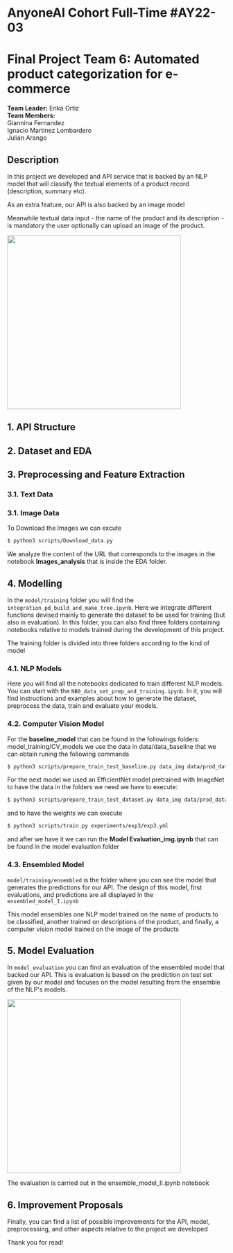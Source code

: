# AnyoneAI Cohort Full-Time #AY22-03
# Final Project Team 6: Automated product categorization for e-commerce

**Team Leader:** Erika Ortiz<br> 
**Team Members:**<br> 
Giannina Fernandez<br> 
Ignacio Martinez Lombardero<br> 
Julián Arango<br> 


## Description 
In this project we developed and API service that is backed by an NLP model that will classify the textual elements of a product record (description, summary etc). 

As an extra feature, our API is also backed by an image model

Meanwhile textual data input - the name of the product and its description - is mandatory the user optionally can upload an image of the product.   

<img src="https://user-images.githubusercontent.com/103912003/210112307-54f897eb-cf8c-4ead-a9f1-83716e0c5384.png" width="400" />

## 1. API Structure 
## 2. Dataset and EDA 
## 3. Preprocessing and Feature Extraction 
### 3.1. Text Data
### 3.1. Image Data
To Download the Images we can excute

```bash
$ python3 scripts/Download_data.py
```
We analyze the content of the URL  that corresponds to the images in the notebook **Images_analysis** that is inside the EDA folder. 

## 4. Modelling

In the `model/training` folder you will find the `integration_pd_build_and_make_tree.ipynb`. Here we integrate different functions devised mainly to generate the dataset to be used for training (but also in evaluation). In this folder, you can also find three folders containing notebooks relative to models trained during the development of this project. 

The training folder is divided into three folders according to the kind of model


### 4.1. NLP Models

Here you will find all the notebooks dedicated to train different NLP models. You can start with the `NB0_data_set_prep_and_training.ipynb`. In it, you will find instructions and examples about how to generate the dataset, preprocess the data, train and evaluate your models.

### 4.2. Computer Vision Model
For the **baseline_model** that can be found in the followings folders: model_training/CV_models we use the data in data/data_baseline that we can obtain runing the following commands
```bash
$ python3 scripts/prepare_train_test_baseline.py data_img data/prod_dataset_labels.csv data_splitted
```
For the next model we used an EfficientNet model pretrained with ImageNet to have the data in the folders we need we have to execute:
```bash
$ python3 scripts/prepare_train_test_dataset.py data_img data/prod_dataset_labels.csv data_splitted
```
and to have the weights we can execute

```bash
$ python3 scripts/train.py experiments/exp3/exp3.yml
```

and after we have it we can run the **Model Evaluation_img.ipynb** that can be found in the model evaluation folder

### 4.3. Ensembled Model

`model/training/ensembled` is the folder where you can see the model that generates the predictions for our API. 
The design of this model, first evaluations, and predictions are all displayed in the `ensembled_model_I.ipynb`

This model ensembles one NLP model trained on the name of products to be classified, another trained on descriptions of the product, and finally, a computer vision model trained on the image of the products

## 5. Model Evaluation

In `model_evaluation` you can find an evaluation of the ensembled model that backed our API. This is evaluation is based on the prediction on test set given by our model and focuses on the model resulting from the ensemble of the NLP's models. 

<img src="https://user-images.githubusercontent.com/103912003/210112747-b033e270-1309-44ee-b5d0-41460c68df58.png" width="400" />

The evaluation is carried out in the ensemble_model_II.ipynb notebook

## 6. Improvement Proposals
Finally, you can find a list of possible improvements for the API, model, preprocessing, and other aspects relative to the project we developed 

Thank you for read! 


